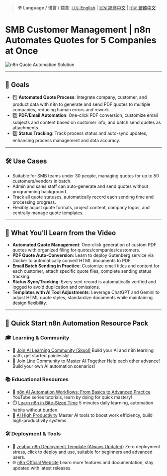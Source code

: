 > 🌍 **Language / 语言 / 語言**: [🇺🇸 English](./readme-en.md) | [🇨🇳 简体中文](./readme-cn.md) | [🇹🇼 繁體中文](./readme.md)

# SMB Customer Management | n8n Automates Quotes for 5 Companies at Once

![n8n Quote Automation Solution](https://github.com/qwedsazxc78/ai-automation-n8n/blob/main/n8n/43-smb-quote-automation/cover.png?raw=true)

---

## 🎯 Goals

* 1️⃣ **Automated Quote Process**: Integrate company, customer, and product data with n8n to generate and send PDF quotes to multiple companies, reducing human errors and rework.
* 2️⃣ **PDF/Email Automation**: One-click PDF conversion, customize email subjects and content based on customer info, and batch send quotes as attachments.
* 3️⃣ **Status Tracking**: Track process status and auto-sync updates, enhancing process management and data accuracy.

---

## 🛠️ Use Cases

* Suitable for SMB teams under 30 people, managing quotes for up to 50 customers/vendors in batch.
* Admin and sales staff can auto-generate and send quotes without programming background.
* Track all quote statuses, automatically record each sending time and processing progress.
* Flexibly adjust quote formats, project content, company logos, and centrally manage quote templates.

---

## 🎥 What You'll Learn from the Video

* **Automated Quote Management**: One-click generation of custom PDF quotes with organized filing for quotes/companies/customers.
* **PDF Quote Auto-Conversion**: Learn to deploy Gutenberg service via Docker to automatically convert HTML documents to PDF.
* **Email Batch Sending in Practice**: Customize email titles and content for each customer, attach specific quote files, complete sending status tracking.
* **Status Sync/Tracking**: Every sent record is automatically verified and logged to avoid duplication and omissions.
* **Templates with AI Tool Adjustments**: Leverage ChatGPT and Gemini to adjust HTML quote styles, standardize documents while maintaining design flexibility.

---


## 🚀 Quick Start n8n Automation Resource Pack

### 🎓 Learning & Community

* 🔗 [Join AI Learning Community (Skool)](https://www.skool.com/ai-brain-alex/about?ref=5dde9b20e8e7432aa9a01df6e89685f4)
  Build your AI and n8n learning path, get started painlessly!
* 🔗 [Join Line Community to Master AI Together](https://line.me/ti/g2/ZypIgLSzVPweRBgBqKvaRU10WEmnotuZOr7Lpg)
  Help each other advance! Build your own AI automation scenarios!

### 📚 Educational Resources

* 🎥 [n8n AI Automation Workflows: From Basics to Advanced Practice](https://youtube.com/playlist?list=PLUf88uk7T54I83MBdbuXgUuA8rVklF4FA&si=wHsQw8YJu-erSdLd)
  YouTube series tutorials, learn by doing for quick mastery!
* ⏱️ [Learn n8n in Bite-Sized Time](https://youtube.com/playlist?list=PLUf88uk7T54Iv6LV2NFgdTghaX2cPhtgH&si=G3gj2qn179ZFUqAZ)
  5 minutes daily learning, automation habits without burden.
* 🚀 [AI High Productivity](https://www.youtube.com/playlist?list=PLUf88uk7T54KokZQSM_YRJHtou-GxucZ2)
  Master AI tools to boost work efficiency, build high-productivity systems.

### 🛠️ Deployment & Tools

* 🧩 [zeabur n8n Deployment Template (Always Updated)](https://zeabur.com/zh-TW/templates/0TUVZ7?referralDesktop=qwedsazxc78)
  Zero deployment stress, click to deploy and use, suitable for beginners and advanced users.
* 🌐 [n8n Official Website](https://n8n.io/)
  Learn more features and documentation, stay updated with latest releases.
